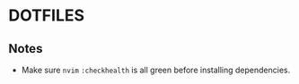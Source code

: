 DOTFILES
========

## Notes
 - Make sure `nvim` `:checkhealth` is all green before installing dependencies.
